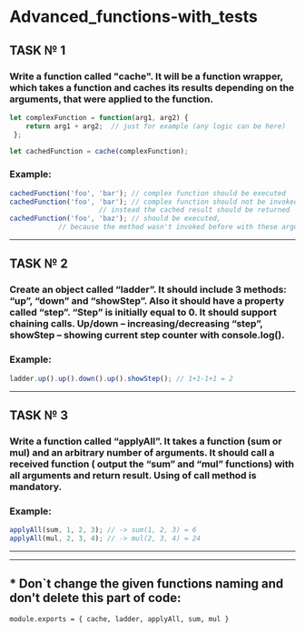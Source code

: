 # Advanced_functions-with_tests

## TASK № 1
### Write a function called "cache". It will be a function wrapper, which takes a function and caches its results depending on the arguments, that were applied to the function.
```js
let complexFunction = function(arg1, arg2) {
	return arg1 + arg2;  // just for example (any logic can be here)
 };

let cachedFunction = cache(complexFunction);
```
### Example:
```js
cachedFunction('foo', 'bar'); // complex function should be executed
cachedFunction('foo', 'bar'); // complex function should not be invoked again,
                      // instead the cached result should be returned
cachedFunction('foo', 'baz'); // should be executed,
            // because the method wasn't invoked before with these arguments
```
<hr>

## TASK № 2
### Create an object called “ladder”. It should include 3 methods: “up”, “down” and “showStep”. Also it should have a  property called “step”. “Step” is initially equal to 0. It should support chaining calls. Up/down – increasing/decreasing “step”, showStep – showing current step counter with console.log().

### Example:
```js
ladder.up().up().down().up().showStep(); // 1+1-1+1 = 2
```
<hr>

## TASK № 3
### Write a function called “applyAll”. It takes a function (sum or mul) and an arbitrary number of arguments. It should call a received function ( output the “sum” and “mul” functions) with all arguments and return result. Using of call method is mandatory.

### Example:
```js
applyAll(sum, 1, 2, 3); // -> sum(1, 2, 3) = 6
applyAll(mul, 2, 3, 4); // -> mul(2, 3, 4) = 24
```
<hr>
<hr>

## * Don`t change the given functions naming and don't delete this part of code:
```
module.exports = { cache, ladder, applyAll, sum, mul }
```




